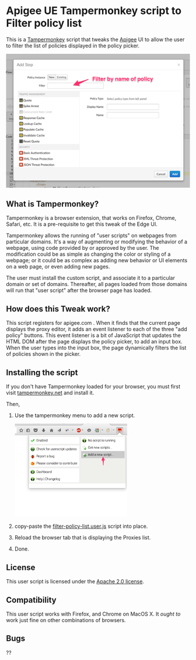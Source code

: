 # Apigee UE Tampermonkey script to Filter policy list

This is a [Tampermonkey](https://tampermonkey.net/) script that tweaks the
[Apigee](https://apigee.com) UI to allow the user to filter the list of
policies displayed in the policy picker. 

![screengrab](img/filter-policy-picker.png)


## What is Tampermonkey?

Tampermonkey is a browser extension, that works on Firefox, Chrome, Safari,
etc. It is a pre-requisite to get this tweak of the Edge UI.

Tampermonkey allows the running of "user scripts" on webpages from particular
domains. It's a way of augmenting or modifying the behavior of a webpage, using
code provided by or approved by the user. The modification could be as simple as
changing the color or styling of a webpage; or it could be as complex as adding
new behavior or UI elements on a web page, or even adding new pages.

The user must install the custom script, and associate it to a particular domain
or set of domains. Thereafter, all pages loaded from those domains will run that
"user script" after the browser page has loaded.


## How does this Tweak work?

This script registers for apigee.com . When it finds that the current page
displays the proxy editor, it adds an event listener to each of the three "add
policy" buttons. This event listener is a bit of JavaScript that updates
the HTML DOM after the page displays the policy picker, to add an input
box. When the user types into the input box, the page dynamically filters the
list of policies shown in the picker.

## Installing the script

If you don't have Tampermonkey loaded for your browser, you must first visit
[tampermonkey.net](https://tampermonkey.net/) and install it.

Then,

1. Use the tampermonkey menu to add a new script.

   <img src="img/tm-add-new-script.png" width='308px'>

2. copy-paste the [filter-policy-list.user.js](lib/filter-policy-list.user.js) script into place.

3. Reload the browser tab that is displaying the Proxies list.

4. Done.


## License

This user script is licensed under the [Apache 2.0 license](LICENSE).


## Compatibility

This user script works with Firefox, and Chrome on MacOS X.
It *ought to* work just fine on other combinations of browsers.


## Bugs

??


